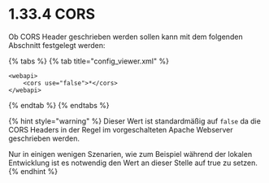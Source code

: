 # 1.33.4 CORS

Ob CORS Header geschrieben werden sollen kann mit dem folgenden Abschnitt festgelegt werden:

{% tabs %}
{% tab title="config\_viewer.xml" %}
```markup
<webapi>
    <cors use="false">*</cors>
</webapi>
```
{% endtab %}
{% endtabs %}

{% hint style="warning" %}
Dieser Wert ist standardmäßig auf `false` da die CORS Headers in der Regel im vorgeschalteten Apache Webserver geschrieben werden.

Nur in einigen wenigen Szenarien, wie zum Beispiel während der lokalen Entwicklung ist es notwendig den Wert an dieser Stelle auf true zu setzen.
{% endhint %}

